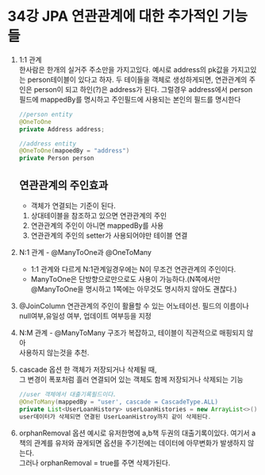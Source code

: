 # 34강 JPA 연관관계에 대한 추가적인 기능들

1.  1:1 관계  
    한사람은 한개의 실거주 주소만을 가지고있다.
    예시로 address의 pk값을 가지고있는 person테이블이 있다고 하자.
    두 테이들을 객체로 생성하게되면, 연관관계의 주인은 person이 되고 하인(?)은 address가 된다. 그럴경우 address에서 person 필드에 mappedBy를 명시하고 주인필드에 사용되는 본인의 필드를 명시한다
    ```JAVA
    //person entity
    @OneToOne
    private Address address; 

    //address entity
    @OneToOne(mapoedBy = "address")
    private Person person
    ```
    ## 연관관계의 주인효과
    - 객체가 연결되는 기준이 된다.
    1. 상대테이블을 참조하고 있으면 연관관계의 주인  
    2. 연관관계의 주인이 아니면 mappedBy를 사용  
    3. 연관관계의 주인의 setter가 사용되어야만 테이블 연결

2. N:1 관계 - @ManyToOne과 @OneToMany

    - 1:1 관계와 다르게 N:1관계일경우에는 N이 무조건 연관관계의 주인이다.
    - ManyToOne은 단방향으로만으로도 사용이 가능하다.(N쪽에서만 @ManyToOne을 명시하고 1쪽에는 아무것도 명시하지 않아도 괜찮다.)

3. @JoinColumn
    연관관계의 주인이 활욜할 수 있는 어노테이션.
    필드의 이름이나 null여부,유일성 여부, 업데이트 여부등을 지정

4. N:M 관계 - @ManyToMany
    구조가 복잡하고, 테이블이 직관적으로 매핑되지 않아  
    사용하지 않는것을 추천.
5. cascade 옵션
    한 객체가 저장되거나 삭제될 때,  
    그 변경이 폭포처럼 흘러 연결되어 있는 객체도 함께 저장되거나 삭제되는 기능
    ```JAVA
    //user 객체에서 대출기록필드이다.
    @OneToMany(mappedBy = "user', cascade = CascadeType.ALL)
    private List<UserLoanHistory> userLoanHistories = new ArrayList<>();
    user데이터가 삭제되면 연결된 UserLoanHistroy까지 같이 삭제된다.
    ```
6. orphanRemoval 옵션
    예시로 유저한명에 a,b책 두권의 대출기록이있다. 여기서 a책의 관계를 유저와
    끊게되면 옵션을 주기전에는 데이터에 아무변화가 발생하지 않는다.  
    그러나 orphanRemoval = true를 주면 삭제가된다.

